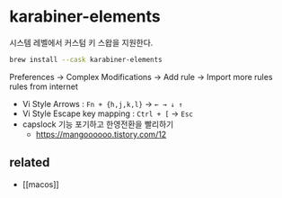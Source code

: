 # karabiner-elements

시스템 레벨에서 커스텀 키 스왑을 지원한다.

```sh
brew install --cask karabiner-elements
```

Preferences -> Complex Modifications -> Add rule -> Import more rules rules from internet

- Vi Style Arrows : `Fn + {h,j,k,l}` -> `← → ↓ ↑`
- Vi Style Escape key mapping : `Ctrl + [` -> `Esc`
- capslock 기능 포기하고 한영전환을 빨리하기
  + https://mangoooooo.tistory.com/12

## related
- [[macos]]
